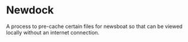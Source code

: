 # Newdock
A process to pre-cache certain files for newsboat so that can be viewed locally without an internet connection.
